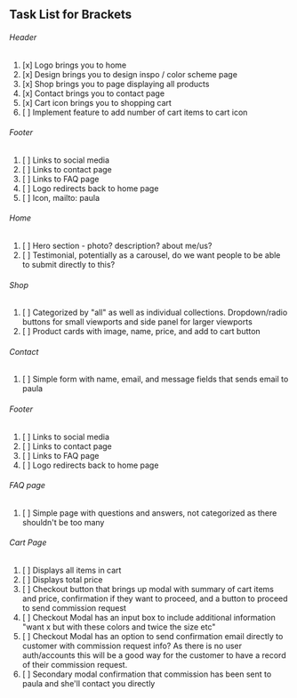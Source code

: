 ## Task List for Brackets

###### Header

1. [x] Logo brings you to home
2. [x] Design brings you to design inspo / color scheme page
3. [x] Shop brings you to page displaying all products
4. [x] Contact brings you to contact page
5. [x] Cart icon brings you to shopping cart
6. [ ] Implement feature to add number of cart items to cart icon


###### Footer

1. [ ]  Links to social media
2. [ ]  Links to contact page
3. [ ]  Links to FAQ page
4. [ ]  Logo redirects back to home page
5. [ ]  Icon, mailto: paula

###### Home

1. [ ]  Hero section - photo? description? about me/us?
2. [ ]  Testimonial, potentially as a carousel, do we want people to be able to submit directly to this? 

###### Shop

1. [ ]  Categorized by "all" as well as individual collections. Dropdown/radio buttons for small viewports and side panel for larger viewports
2. [ ]  Product cards with image, name, price, and add to cart button

###### Contact

1. [ ]  Simple form with name, email, and message fields that sends email to paula

###### Footer

1. [ ]  Links to social media
2. [ ]  Links to contact page
3. [ ]  Links to FAQ page
4. [ ]  Logo redirects back to home page

###### FAQ page

1. [ ]  Simple page with questions and answers, not categorized as there shouldn't be too many

###### Cart Page

1. [ ]  Displays all items in cart
2. [ ]  Displays total price
3. [ ]  Checkout button that brings up modal with summary of cart items and price, confirmation if they want to proceed, and a button to proceed to send commission request
4. [ ]  Checkout Modal has an input box to include additional information "want x but with these colors and twice the size etc" 
5. [ ]  Checkout Modal has an option to send confirmation email directly to customer with commission request info? As there is no user auth/accounts this will be a good way for the customer to have a record of their commission request.
6. [ ]  Secondary modal confirmation that commission has been sent to paula and she'll contact you directly
